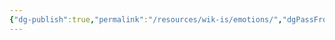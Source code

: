 ```yaml
---
{"dg-publish":true,"permalink":"/resources/wik-is/emotions/","dgPassFrontmatter":true,"noteIcon":"1","created":"2023-11-14T21:08:34.034+05:30","updated":"2023-12-12T23:35:00.904+05:30"}
---
```


